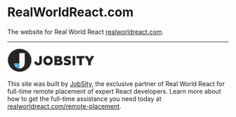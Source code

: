 # RealWorldReact.com

The website for Real World React [realworldreact.com](https://realworldreact.com).

----

[![Jobsity LLC](./static/images/logos/jobsity.jpg)](https://jobsity.com)

This site was built by [JobSity](https://jobsity.com), the exclusive partner of
Real World React for full-time remote placement of expert React developers. Learn
more about how to get the full-time assistance you need today at
[realworldreact.com/remote-placement](https://realworldreact.com/remote-placement).
